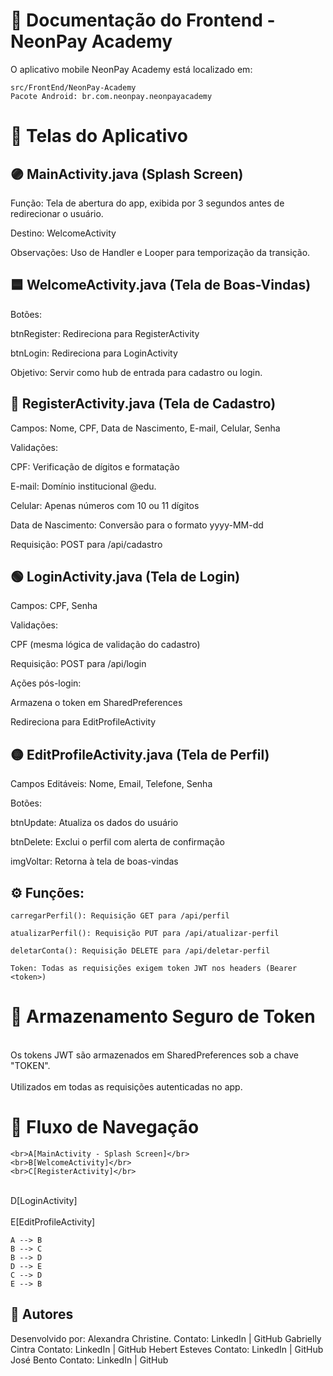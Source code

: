 # 📱 Documentação do Frontend - NeonPay Academy
O aplicativo mobile NeonPay Academy está localizado em:
```
src/FrontEnd/NeonPay-Academy
Pacote Android: br.com.neonpay.neonpayacademy
```
# 📄 Telas do Aplicativo
## 🟣 MainActivity.java (Splash Screen)

Função: Tela de abertura do app, exibida por 3 segundos antes de redirecionar o usuário.

Destino: WelcomeActivity

Observações: Uso de Handler e Looper para temporização da transição.

## 🟦 WelcomeActivity.java (Tela de Boas-Vindas)
Botões:

btnRegister: Redireciona para RegisterActivity

btnLogin: Redireciona para LoginActivity

Objetivo: Servir como hub de entrada para cadastro ou login.

## 🔵 RegisterActivity.java (Tela de Cadastro)
Campos: Nome, CPF, Data de Nascimento, E-mail, Celular, Senha

Validações:

CPF: Verificação de dígitos e formatação

E-mail: Domínio institucional @edu.

Celular: Apenas números com 10 ou 11 dígitos

Data de Nascimento: Conversão para o formato yyyy-MM-dd

Requisição: POST para /api/cadastro

## 🟢 LoginActivity.java (Tela de Login)
Campos: CPF, Senha

Validações:

CPF (mesma lógica de validação do cadastro)

Requisição: POST para /api/login

Ações pós-login:

Armazena o token em SharedPreferences

Redireciona para EditProfileActivity

## 🟡 EditProfileActivity.java (Tela de Perfil)
Campos Editáveis: Nome, Email, Telefone, Senha

Botões:

btnUpdate: Atualiza os dados do usuário

btnDelete: Exclui o perfil com alerta de confirmação

imgVoltar: Retorna à tela de boas-vindas

## ⚙️ Funções:
```
carregarPerfil(): Requisição GET para /api/perfil

atualizarPerfil(): Requisição PUT para /api/atualizar-perfil

deletarConta(): Requisição DELETE para /api/deletar-perfil

Token: Todas as requisições exigem token JWT nos headers (Bearer <token>)
```
# 🔐 Armazenamento Seguro de Token
<br>Os tokens JWT são armazenados em SharedPreferences sob a chave "TOKEN".</br>
<br>Utilizados em todas as requisições autenticadas no app.</br>

# 🔁 Fluxo de Navegação
    <br>A[MainActivity - Splash Screen]</br>
    <br>B[WelcomeActivity]</br>
    <br>C[RegisterActivity]</br>
   <br> D[LoginActivity]</br>
   <br> E[EditProfileActivity]</br>

    A --> B
    B --> C
    B --> D
    D --> E
    C --> D
    E --> B
## 📌 Autores
Desenvolvido por:
Alexandra Christine.
Contato: LinkedIn | GitHub
Gabrielly Cintra
Contato: LinkedIn | GitHub
Hebert Esteves
Contato: LinkedIn | GitHub
José Bento
Contato: LinkedIn | GitHub

